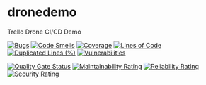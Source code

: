 # dronedemo
Trello Drone CI/CD Demo

[![Bugs](https://sonarcloud.io/api/project_badges/measure?project=peterdeames_dronedemo&metric=bugs)](https://sonarcloud.io/summary/new_code?id=peterdeames_dronedemo) [![Code Smells](https://sonarcloud.io/api/project_badges/measure?project=peterdeames_dronedemo&metric=code_smells)](https://sonarcloud.io/summary/new_code?id=peterdeames_dronedemo) [![Coverage](https://sonarcloud.io/api/project_badges/measure?project=peterdeames_dronedemo&metric=coverage)](https://sonarcloud.io/summary/new_code?id=peterdeames_dronedemo) [![Lines of Code](https://sonarcloud.io/api/project_badges/measure?project=peterdeames_dronedemo&metric=ncloc)](https://sonarcloud.io/summary/new_code?id=peterdeames_dronedemo) [![Duplicated Lines (%)](https://sonarcloud.io/api/project_badges/measure?project=peterdeames_dronedemo&metric=duplicated_lines_density)](https://sonarcloud.io/summary/new_code?id=peterdeames_dronedemo) [![Vulnerabilities](https://sonarcloud.io/api/project_badges/measure?project=peterdeames_dronedemo&metric=vulnerabilities)](https://sonarcloud.io/summary/new_code?id=peterdeames_dronedemo)

[![Quality Gate Status](https://sonarcloud.io/api/project_badges/measure?project=peterdeames_dronedemo&metric=alert_status)](https://sonarcloud.io/summary/new_code?id=peterdeames_dronedemo) [![Maintainability Rating](https://sonarcloud.io/api/project_badges/measure?project=peterdeames_dronedemo&metric=sqale_rating)](https://sonarcloud.io/summary/new_code?id=peterdeames_dronedemo) [![Reliability Rating](https://sonarcloud.io/api/project_badges/measure?project=peterdeames_dronedemo&metric=reliability_rating)](https://sonarcloud.io/summary/new_code?id=peterdeames_dronedemo) [![Security Rating](https://sonarcloud.io/api/project_badges/measure?project=peterdeames_dronedemo&metric=security_rating)](https://sonarcloud.io/summary/new_code?id=peterdeames_dronedemo)
